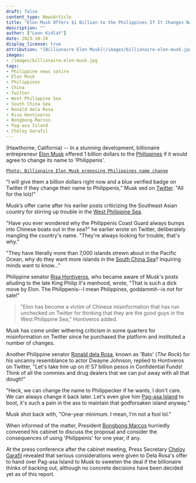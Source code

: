```yaml
---
draft: false
content_type: NewsArticle
title: "Elon Musk Offers $1 Billion to the Philippines If It Changes Name to 'Philippenis'"
description: ""
author: ["Leon Kidlat"]
date: 2023-10-28
display_license: true
attribution: "[Billionaire Elon Musk](/images/billionaire-elon-musk.jpg) photo by [Heisenberg Media](https://www.flickr.com/photos/88975472@N03/10611143395) ([CC BY-2.0](https://creativecommons.org/licenses/by/2.0/deed.en))."
images:
- /images/billionaire-elon-musk.jpg
tags:
- Philippine news satire
- Elon Musk
- Philippines
- China
- Twitter
- West Philippine Sea
- South China Sea
- Ronald dela Rosa
- Risa Hontiveros
- Bongbong Marcos
- Pag-asa Island
- Cheloy Garafil
---
```

(Hawthorne, California) -- In a stunning development, billionaire entrepreneur [Elon Musk](/tags/elon-musk/) offered 1 billion dollars to the [Philippines](/tags/philippines/) if it would agree to change its name to 'Philippenis'.

[`Photo: Billionaire Elon Musk proposing Philippines name change`](/images/billionaire-elon-musk.jpg)

“I will give them a billion dollars right now and a blue verified badge on Twitter if they change their name to Philippenis,” Musk xed on [Twitter](/tags/twitter/). "All for the lolz!"

Musk’s offer came after his earlier posts criticizing the Southeast Asian country for stirring up trouble in the [West Philippine Sea](/tags/west-philippine-sea/).

"Have you ever wondered why the Philippenis Coast Guard always bumps into Chinese boats out in the sea?" he earlier wrote on Twitter, deliberately mangling the country's name. "They're always looking for trouble, that's why."

"They have literally more than 7,000 islands strewn about in the Pacific Ocean, why do they want more islands in the [South China Sea](/tags/south-china-sea/)? Inquiring minds want to know..."

Philippine senator [Risa Hontiveros](/tags/risa-hontiveros/), who became aware of Musk's posts alluding to the late King Philip II's manhood, wrote, "That is such a dick move by Elon. The Philippenis--I mean Philippines, goddammit--is not for sale!"

>"Elon has become a victim of Chinese misinformation that has run unchecked on Twitter for thinking that they are the good guys in the West Philippine Sea," Hontiveros added.

Musk has come under withering criticism in some quarters for misinformation on Twitter since he purchased the platform and instituted a number of changes.

Another Philippine senator [Ronald dela Rosa](/tags/ronald-dela-rosa/), known as 'Bato' (*The Rock*) for his  uncanny resemblance to actor Dwayne Johnson, replied to Hontiveros on Twitter, "Let's take him up on it! 57 billion pesos in Confidential Funds! Think of all the commies and drug dealers that we can put away with all that dough!"

"Heck, we can change the name to Philippecker if he wants, I don't care. We can always change it back later. Let's even give him [Pag-asa Island](/tags/pag-asa-island/) to boot, it's such a pain in the ass to maintain that godforsaken island anyway."

Musk shot back with, "One-year minimum. I mean, I'm not a fool lol."

When informed of the matter, President [Bongbong Marcos](/tags/bongbong-marcos/) hurriedly convened his cabinet to discuss the proposal and consider the consequences of using 'Philippenis' for one year, if any.

At the press conference after the cabinet meeting, Press Secretary [Cheloy Garafil](/tags/cheloy-garafil/) revealed that serious considerations were given to Dela Rosa's offer to hand over Pag-asa Island to Musk to sweeten the deal if the billionaire thinks of backing out, although no concrete decisions have been decided yet as of this report.

